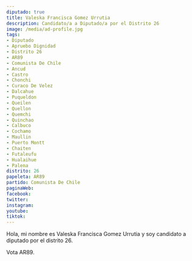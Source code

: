 ```yaml
---
diputado: true
title: Valeska Francisca Gomez Urrutia
description: Candidato/a a Diputado/a por el Distrito 26
image: /media/ad-profile.jpg
tags:
- Diputado
- Apruebo Dignidad
- Distrito 26
- AR89
- Comunista De Chile
- Ancud
- Castro
- Chonchi
- Curaco De Velez
- Dalcahue
- Puqueldon
- Queilen
- Quellon
- Quemchi
- Quinchao
- Calbuco
- Cochamo
- Maullin
- Puerto Montt
- Chaiten
- Futaleufu
- Hualaihue
- Palena
distrito: 26
papeleta: AR89
partido: Comunista De Chile
paginaWeb:
facebook:
twitter:
instagram:
youtube:
tiktok:
---
```

Hola, mi nombre es Valeska Francisca Gomez Urrutia y soy candidato a diputado por el distrito 26.

Vota AR89.
